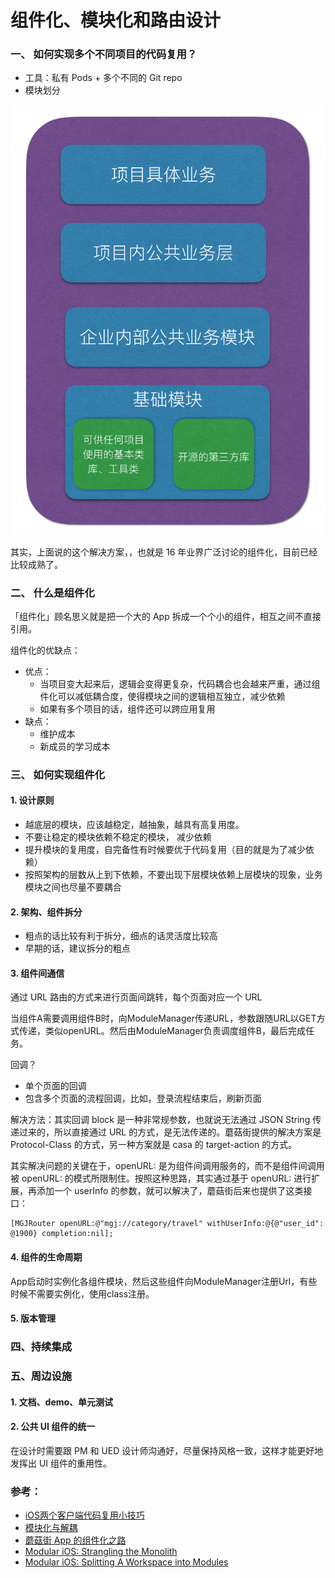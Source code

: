 # 组件化、模块化和路由设计

### 一、 如何实现多个不同项目的代码复用？
 - 工具：私有 Pods + 多个不同的 Git repo
 - 模块划分

![](./src/模块化分层方案.png)

其实，上面说的这个解决方案，，也就是 16 年业界广泛讨论的组件化，目前已经比较成熟了。

### 二、 什么是组件化
「组件化」顾名思义就是把一个大的 App 拆成一个个小的组件，相互之间不直接引用。

组件化的优缺点：

- 优点：
  - 当项目变大起来后，逻辑会变得更复杂，代码耦合也会越来严重，通过组件化可以减低耦合度，使得模块之间的逻辑相互独立，减少依赖
  - 如果有多个项目的话，组件还可以跨应用复用
- 缺点：
  - 维护成本
  - 新成员的学习成本

### 三、 如何实现组件化
#### 1. 设计原则

- 越底层的模块，应该越稳定，越抽象，越具有高复用度。
- 不要让稳定的模块依赖不稳定的模块， 减少依赖
- 提升模块的复用度，自完备性有时候要优于代码复用（目的就是为了减少依赖）
- 按照架构的层数从上到下依赖，不要出现下层模块依赖上层模块的现象，业务模块之间也尽量不要耦合

#### 2. 架构、组件拆分
- 粗点的话比较有利于拆分，细点的话灵活度比较高
- 早期的话，建议拆分的粗点

#### 3. 组件间通信
通过 URL 路由的方式来进行页面间跳转，每个页面对应一个 URL

当组件A需要调用组件B时，向ModuleManager传递URL，参数跟随URL以GET方式传递，类似openURL。然后由ModuleManager负责调度组件B，最后完成任务。

回调？
- 单个页面的回调
- 包含多个页面的流程回调，比如，登录流程结束后，刷新页面

解决方法：其实回调 block 是一种非常规参数，也就说无法通过 JSON String 传递过来的，所以直接通过 URL 的方式，是无法传递的。蘑菇街提供的解决方案是 Protocol-Class 的方式，另一种方案就是 casa 的 target-action 的方式。

其实解决问题的关键在于，openURL: 是为组件间调用服务的，而不是组件间调用被 openURL: 的模式所限制住。按照这种思路，其实通过基于 openURL: 进行扩展，再添加一个 userInfo 的参数，就可以解决了，蘑菇街后来也提供了这类接口：

```
[MGJRouter openURL:@"mgj://category/travel" withUserInfo:@{@"user_id": @1900} completion:nil];
```

#### 4. 组件的生命周期
App启动时实例化各组件模块，然后这些组件向ModuleManager注册Url，有些时候不需要实例化，使用class注册。

#### 5. 版本管理

### 四、持续集成

### 五、周边设施

#### 1. 文档、demo、单元测试

#### 2. 公共 UI 组件的统一
在设计时需要跟 PM 和 UED 设计师沟通好，尽量保持风格一致，这样才能更好地发挥出 UI 组件的重用性。


### 参考：

- [iOS两个客户端代码复用小技巧](http://qingmo.me/2017/04/08/sharecode/)
- [模块化与解耦](https://blog.cnbluebox.com/blog/2015/11/28/module-and-decoupling/)
- [蘑菇街 App 的组件化之路](http://limboy.me/tech/2016/03/10/mgj-components.html)
- [Modular iOS: Strangling the Monolith](https://edit.theappbusiness.com/modular-ios-strangling-the-monolith-4a6843a28992)
- [Modular iOS: Splitting A Workspace into Modules](https://edit.theappbusiness.com/modular-ios-splitting-a-workspace-into-modules-331293f1090)
